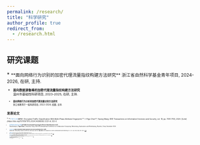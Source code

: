 ```yaml
---
permalink: /research/
title: "科学研究"
author_profile: true
redirect_from: 
  - /research.html
---
```


<h2 >研究课题</h2>
* <small>**面向网络行为识别的加密代理流量指纹构建方法研究**  
浙江省自然科学基金青年项目, 2024-2026, 在研, 主持.<small>

* <small>**面向数据源鲁棒的加密代理流量指纹构建方法研究**  
温州市基础性科研项目, 2023-2025, 在研, 主持.<small>

* <small>**面向网络行为分析的加密代理流量识别方法研究**  
浙江省教育厅一般科研项目, 2022-2024, 结题, 主持.<small>

<h2 >发表论文</h2>
* <small>**<font color="#5b9bd5">[TIFS'24]</font>MPAF: Encrypted Traffic Classification With Multi-Phase Attribute Fingerprint.**  
**Yige Chen**, Yipeng Wang.
IEEE Transactions on Information Forensics and Security, vol. 19, pp. 7091-7105, 2024. [[Link](https://doi.org/10.1109/TIFS.2024.3428839)]
(CCF-A, SCI-I)<small>

* <small>**<font color="#5b9bd5">[CollaborateCom'24]</font>IoT-ILDI: Incremental Learning for Device Identification in IoT.**  
Xiaoshuang Li, **Yige Chen***, Zhenzhou Tang.
20th EAI International Conference on Collaborative Computing: Networking, Applications and Worksharing, Wuzhen, China, November 2024.<small>

* <small>**<font color="#5b9bd5">[TGCN'23]</font>A Multi-Perspective Feature Approach to Few-Shot Classification of IoT Traffic.**  
Xiaotian Ma, Yipeng Wang, Yingxu Lai, Wenxu Jia, Zijian Zhao, Huijie He, **Yige Chen**.
IEEE Transactions on Green Communications and Networking, vol. 7, no. 4, pp. 2052-2066, Dec. 2023. [[Link](https://doi.org/10.1109/TGCN.2023.3269842)]<small>

* <small>**<font color="#5b9bd5">[EMNLP'22]</font>Contrastive Learning enhanced Author-Style Headline Generation.**  
Hui Liu, Weidong Guo, **Yige Chen**, and Xiangyang Li.
2022 Conference on Empirical Methods in Natural Language Processing, Abu Dhabi, December 2022. [[Link](https://doi.org/10.18653/v1/2022.emnlp-main.338)]<small>

* <small>**<font color="#5b9bd5">[SecureComm'22]</font>Cost-Effective Malware Classification Based on Deep Active Learning.**  
Qian Qiang, **Yige Chen**, Yang Hu, Tianning Zang, Mian Cheng, Quanbo Pan, Yu Ding, Zisen Qi.
18th EAI International Conference on Security and Privacy in Communication Networks, Kansas City, USA, December 2022. [[Link](https://doi.org/10.1007/978-3-031-25538-0_12)]<small>

* <small>**<font color="#5b9bd5">[SANER'22]</font>BinMLM: Binary Authorship Verification with Flow-aware Mixture-of-Shared Language Model.**  
Qige Song, Yongzheng Zhang, Linshu Ouyang, **Yige Chen**.
2022 IEEE International Conference on Software Analysis, Evolution and Reengineering, Honolulu, HI, USA, July 2022. [[Link](https://doi.org/10.1109/SANER53432.2022.00120)]<small>

* <small>**<font color="#5b9bd5">[IoTJ'22]</font>Inter-BIN: Interaction-Based Cross-Architecture IoT Binary Similarity Comparison.**  
Qige Song, Yongzheng Zhang, Binglai Wang, **Yige Chen**.
IEEE Internet of Things Journal, vol. 9, no. 20, pp. 20018-20033, 15 Oct.15, 2022. [[Link](https://doi.org/10.1109/JIOT.2022.3170927)]<small>

* <small>**<font color="#5b9bd5">[CollaborateCom'21]</font>Mobile Encrypted Traffic Classification Based on Message Type Inference.**  
**Yige Chen**, Tianning Zang, Yongzheng Zhang, Yuan Zhou, Peng Yang.
17th EAI International Conference on Collaborative Computing: Networking, Applications and Worksharing, Virturl, China, October 2021. [[Link](https://doi.org/10.1007/978-3-030-92635-9_8)]<small>

* <small>**<font color="#5b9bd5">[CollaborateCom'21]</font>Inspector: A Semantics-Driven Approach to Automatic Protocol Reverse Engineering.**  
**Yige Chen**, Tianning Zang, Yongzheng Zhang, Yuan Zhou, Peng Yang, Yipeng Wang.
17th EAI International Conference on Collaborative Computing: Networking, Applications and Worksharing, Virturl, China, October 2021. [[Link](https://doi.org/10.1007/978-3-030-92635-9_21)]<small>

* <small>**<font color="#5b9bd5">[ICC'21]</font>Incremental Learning for Mobile Encrypted Traffic Classification.**  
**Yige Chen**, Tianning Zang, Yongzheng Zhang, Yuan Zhou, Linshu Ouyang, Peng Yang.  
ICC 2021-2021 IEEE International Conference on Communications, Virturl, Montreal, June 2021. [[Link](https://doi.org/10.1109/ICC42927.2021.9500619)] <small>

* <small>**<font color="#5b9bd5">[AAAI'20]</font> Joint Character Embedding and Adversarial Stability Training to Defend Adversarial Text.**  
Hui Liu, Yongzheng Zhang, Yipeng Wang, Zheng Lin, **Yige Chen**.  
The Thirty-Fourth AAAI Conference on Artificial Intelligence, New York, New York, USA, February 2020. Full paper acceptance rate: 1591/7737 = 20.6%. [[Link](https://doi.org/10.1609/aaai.v34i05.6356)]<small>

* <small>**<font color="#5b9bd5">[ICNP'19]</font> Rethinking Encrypted Traffic Classification: A Multi-Attribute Associated Fingerprint Approach.**  
**Yige Chen**, Tianning Zang, Yongzheng Zhang, Yuan Zhou, Yipeng Wang.  
The 27th IEEE International Conference on Network Protocols, Chicago, Illinois, USA, October 2019. Full paper acceptance rate: 29/212 = 13.7%. [[Link](https://doi.org/10.1109/ICNP.2019.8888043)]<small>

* <small>**<font color="#5b9bd5">[IJCAI-PRICAI'20]</font> Gated POS-Level Language Model for Authorship Verification.**  
Linshu Ouyang, Yongzheng Zhang, Hui Liu, **Yige Chen**, Yipeng Wang.
The 29th International Joint Conference on Artificial Intelligence and the 17th Pacific Rim International Conference on Artificial Intelligence, Japan, January 2021. [[Link](https://doi.org/10.24963/ijcai.2020/557)]<small>

* <small>**<font color="#5b9bd5">[ICICS'19]</font> DLchain: a Covert Channel over Blockchain based on Dynamic Labels.**  
Jing Tian, Gaopeng Gou, Chang Liu, **Yige Chen**, Gang Xiong, Zhen Li.  
The 2019 International Conference on Information and Communications Security, Beijing, China, December 2019. Full paper acceptance rate: 48/199 = 24.1%. [[Link](https://doi.org/10.1007/978-3-030-41579-2_47)]<small>